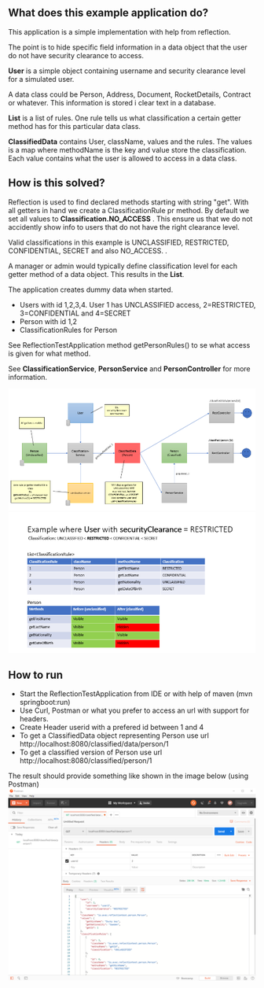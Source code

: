 ## What does this example application do?

This application is a simple implementation with help from reflection.

The point is to hide specific field information in a data object that the user do not have security clearance to access.

**User** is a simple object containing username and security clearance level for a simulated user.

A data class could be Person, Address, Document, RocketDetails, Contract or whatever. This information is stored i clear text in a database.

**List<ClassificationRule>** is a list of rules. One rule tells us what classification a certain getter method has for this particular data class. 

**ClassifiedData** contains User, className, values and the rules. The values is a map where methodName is the key and value store the classification. Each value contains what the user is allowed to access in a data class. 

## How is this solved?
Reflection is used to find declared methods starting with string "get". With all getters in hand we create a ClassificationRule pr method. By default we set all values to **Classification.NO_ACCESS** . This ensure us that we do not accidently show info to users that do not have the right clearance level. 

Valid classifications in this example is UNCLASSIFIED, RESTRICTED, CONFIDENTIAL, SECRET and also NO_ACCESS. .

A manager or admin would typically define classification level for each getter method of a data object. This results in the **List<ClassificationRule>**. 
  
The application creates dummy data when started. 
* Users with id 1,2,3,4. User 1 has UNCLASSIFIED access, 2=RESTRICTED, 3=CONFIDENTIAL and 4=SECRET
* Person with id 1,2
* ClassificationRules for Person

See ReflectionTestApplication method getPersonRules() to se what access is given for what method. 

See **ClassificationService**, **PersonService** and **PersonController** for more information. 

![model](readme/model.png)
![table](readme/table.png)

## How to run
* Start the ReflectionTestApplication from IDE or with help of maven (mvn springboot:run)
* Use Curl, Postman or what you prefer to access an url with support for headers.
* Create Header userid with a prefered id between 1 and 4
* To get a ClassifiedData object representing Person use url http://localhost:8080/classified/data/person/1
* To get a classified version of Person use url http://localhost:8080/classified/person/1

The result should provide something like shown in the image below (using Postman)
![postman](readme/postman.png)